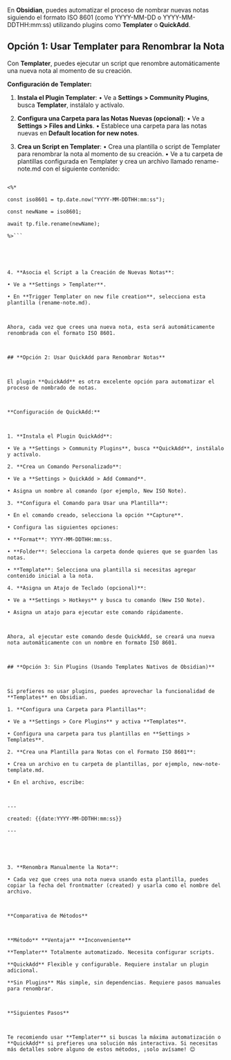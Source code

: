 En **Obsidian**, puedes automatizar el proceso de nombrar nuevas notas siguiendo el formato ISO 8601 (como YYYY-MM-DD o YYYY-MM-DDTHH:mm:ss) utilizando plugins como **Templater** o **QuickAdd**.


## **Opción 1: Usar Templater para Renombrar la Nota**
  
Con **Templater**, puedes ejecutar un script que renombre automáticamente una nueva nota al momento de su creación.

**Configuración de Templater:**
1. **Instala el Plugin Templater**:
	• Ve a **Settings > Community Plugins**, busca **Templater**, instálalo y actívalo.

2. **Configura una Carpeta para las Notas Nuevas (opcional)**:
	• Ve a **Settings > Files and Links**.
	• Establece una carpeta para las notas nuevas en **Default location for new notes**.

3. **Crea un Script en Templater**:
	• Crea una plantilla o script de Templater para renombrar la nota al momento de su creación.
	• Ve a tu carpeta de plantillas configurada en Templater y crea un archivo llamado rename-note.md con el siguiente contenido:

  
```

<%*

const iso8601 = tp.date.now("YYYY-MM-DDTHH:mm:ss");

const newName = iso8601;

await tp.file.rename(newName);

%>```

  

  

4. **Asocia el Script a la Creación de Nuevas Notas**:

• Ve a **Settings > Templater**.

• En **Trigger Templater on new file creation**, selecciona esta plantilla (rename-note.md).

  

Ahora, cada vez que crees una nueva nota, esta será automáticamente renombrada con el formato ISO 8601.

  

## **Opción 2: Usar QuickAdd para Renombrar Notas**

  

El plugin **QuickAdd** es otra excelente opción para automatizar el proceso de nombrado de notas.

  

**Configuración de QuickAdd:**

  

1. **Instala el Plugin QuickAdd**:

• Ve a **Settings > Community Plugins**, busca **QuickAdd**, instálalo y actívalo.

2. **Crea un Comando Personalizado**:

• Ve a **Settings > QuickAdd > Add Command**.

• Asigna un nombre al comando (por ejemplo, New ISO Note).

3. **Configura el Comando para Usar una Plantilla**:

• En el comando creado, selecciona la opción **Capture**.

• Configura las siguientes opciones:

• **Format**: YYYY-MM-DDTHH:mm:ss.

• **Folder**: Selecciona la carpeta donde quieres que se guarden las notas.

• **Template**: Selecciona una plantilla si necesitas agregar contenido inicial a la nota.

4. **Asigna un Atajo de Teclado (opcional)**:

• Ve a **Settings > Hotkeys** y busca tu comando (New ISO Note).

• Asigna un atajo para ejecutar este comando rápidamente.

  

Ahora, al ejecutar este comando desde QuickAdd, se creará una nueva nota automáticamente con un nombre en formato ISO 8601.

  

## **Opción 3: Sin Plugins (Usando Templates Nativos de Obsidian)**

  

Si prefieres no usar plugins, puedes aprovechar la funcionalidad de **Templates** en Obsidian.

1. **Configura una Carpeta para Plantillas**:

• Ve a **Settings > Core Plugins** y activa **Templates**.

• Configura una carpeta para tus plantillas en **Settings > Templates**.

2. **Crea una Plantilla para Notas con el Formato ISO 8601**:

• Crea un archivo en tu carpeta de plantillas, por ejemplo, new-note-template.md.

• En el archivo, escribe:

  

---

created: {{date:YYYY-MM-DDTHH:mm:ss}}

---

  

  

3. **Renombra Manualmente la Nota**:

• Cada vez que crees una nota nueva usando esta plantilla, puedes copiar la fecha del frontmatter (created) y usarla como el nombre del archivo.

  

**Comparativa de Métodos**

  

**Método** **Ventaja** **Inconveniente**

**Templater** Totalmente automatizado. Necesita configurar scripts.

**QuickAdd** Flexible y configurable. Requiere instalar un plugin adicional.

**Sin Plugins** Más simple, sin dependencias. Requiere pasos manuales para renombrar.

  

**Siguientes Pasos**

  

Te recomiendo usar **Templater** si buscas la máxima automatización o **QuickAdd** si prefieres una solución más interactiva. Si necesitas más detalles sobre alguno de estos métodos, ¡solo avísame! 😊